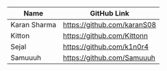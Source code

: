 | Name     | GitHub Link|
| ---      | ---       |
| Karan Sharma | https://github.com/karanS08     |
| Kitton | https://github.com/Kittonn    |
| Sejal | https://github.com/k1n0r4     |
| Samuuuh | https://github.com/Samuuuh |
